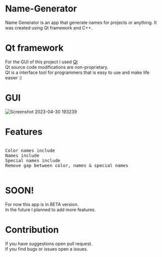 # Name-Generator
Name Generator is an app that generate names for projects or anything. It was created using Qt framework and C++.

# Qt framework

For the GUI of this project I used [Qt](https://www.qt.io/)\
Qt source code modifications are non-proprietary.\
Qt is a interface tool for programmers that is easy to use and make life easier :)

# GUI

![Screenshot 2023-04-30 193239](https://user-images.githubusercontent.com/83898333/235364782-61f0b748-37af-4dd1-b5c8-837085d58db8.png)

# Features

<pre>

Color names include
Names include
Special names include
Remove gap between color, names & special names

</pre>

# SOON!

For now this app is in BETA version.\
In the future I planned to add more features.

# Contribution

If you have suggestions open pull request.\
If you find bugs or issues open a issues.
